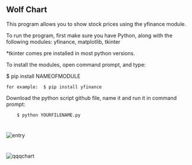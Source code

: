 ## Wolf Chart

This program allows you to show stock prices using the yfinance module. 

To run the program,  first make sure you have Python, along with the following modules:  yfinance, matplotlib, tkinter 

*tkinter comes pre installed in most python versions.


To install the modules, open command prompt, and type:

$ pip install NAMEOFMODULE 

    for example:  $ pip install yfinance 



 Download the python script github file, name it and run it in command prompt:

        $ python YOURFILENAME.py 


#

![entry](https://github.com/guzmanwolfrank/Python/assets/29739578/eacce2d0-cbd5-476d-962c-5892839f5c10)

# 



![qqqchart](https://github.com/guzmanwolfrank/Python/assets/29739578/9b60a0b2-1752-447b-b887-80039344f363)

